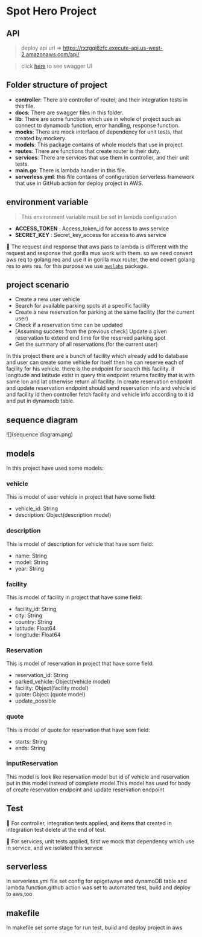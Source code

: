 # Spot Hero Project

## API
> deploy api url =>  https://rxzgqi6zfc.execute-api.us-west-2.amazonaws.com/api/

>click [here]( https://rxzgqi6zfc.execute-api.us-west-2.amazonaws.com/api/v2/swagger/index.html) to see swagger UI

## Folder structure of project

- **controller**: There are controller of router, and their integration tests in this file.
- **docs**: There are swagger files in this folder.
- **lib**: There are some function which use in whole of project such as connect to dynamodb function, error handling, response function. 
- **mocks**: There are mock interface of dependency for unit tests, that created by mockery.
- **models**: This package contains of whole models that use in project.
- **routes**: There are functions that create router is their duty.
- **services**: There are services that use them in controller, and their unit tests.
- **main.go**: There is lambda handler  in this file.
- **serverless.yml**: this file contains of configuration serverless framework that use in GitHub action for deploy project in AWS.

## environment variable
>This environment variable must be set in lambda configuration
- **ACCESS_TOKEN** : Access_token_id for access to aws service
- **SECRET_KEY** : Secret_key_access for access to aws service

:pushpin: The request and response that aws pass to lambda is different with the request and response that gorilla mux work with them. so
we need convert aws req to golang req and use it in gorilla mux router, the end covert golang res to aws res. for this purpose
we use [`awslabs`](https://github.com/awslabs/aws-lambda-go-api-proxy) package.

## project scenario

- Create a new user vehicle
- Search for available parking spots at a specific facility
- Create a new reservation for parking at the same facility (for the current user)
- Check if a reservation time can be updated
- [Assuming success from the previous check] Update a given reservation to extend end time for the reserved parking spot
- Get the summary of all reservations (for the current user)

In this project there are a bunch of facility which already add to database and user can create some vehicle for itself then he can reserve each of facility for his vehicle.
there is the endpoint for search this facility. if longitude and latitude exist in query  this endpoint returns facility that is with same lon and lat otherwise return all facility.
In create reservation endpoint and update reservation endpoint should send reservation info and vehicle id and facility id then controller fetch facility  and vehicle info according to it id and put in dynamodb table.


## sequence diagram
![](sequence diagram.png)

## models
In this project have used some models:
### vehicle
This is model of user vehicle in project that have some field:
- vehicle_id: String
- description: Object(description model)
### description
This is model of description for vehicle that have som field:
- name: String
- model: String
- year: String
### facility
This is model of facility in project that have some field:
- facility_id: String
- city: String
- country: String
- latitude: Float64
- longitude: Float64
### Reservation
This is model of reservation in project that have some field:
- reservation_id: String
- parked_vehicle: Object(vehicle model)
- facility: Object(facility model)
- quote: Object (quote model)
- update_possible
### quote
This is model of quote for reservation that have som field:
- starts: String
- ends: String
### inputReservation
This model is look like reservation model but id of vehicle and reservation put in this model instead of complete model.This model has used for body of create reservation endpoint and update reservation endpoint
## Test

:pushpin: For controller, integration tests applied, and items that created in integration test delete at the end of test.

:pushpin: For services, unit tests applied, first we mock that dependency which use in service, and we isolated this service


## serverless
In serverless.yml file set config for apigetwaye and dynamoDB table and lambda function.github action was set to automated test, build and deploy to aws,too 

## makefile
In makefile set some stage for run test, build and deploy project in aws 
